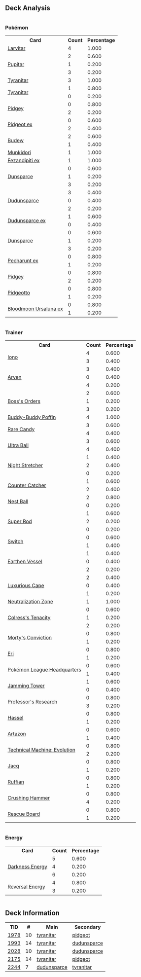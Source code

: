 
## Deck Analysis

<div style="display: flex; flex-wrap: wrap;">
<div style="flex: 1; margin-right: 10px;">
<h3>Pokémon</h3><table><tr><th>Card</th><th>Count</th><th>Percentage</th></tr><tr><td rowspan='1'><a href='https://limitlesstcg.com/cards/jp/SV9/47?translate=en'>Larvitar</a></td><td>4</td><td>1.000</td></tr><tr><td rowspan='3'><a href='https://limitlesstcg.com/cards/jp/SV9/48?translate=en'>Pupitar</a></td><td>2</td><td>0.600</td></tr><tr><td>1</td><td>0.200</td></tr><tr><td>3</td><td>0.200</td></tr><tr><td rowspan='1'><a href='https://limitlesstcg.com/cards/jp/SV9/58?translate=en'>Tyranitar</a></td><td>3</td><td>1.000</td></tr><tr><td rowspan='2'><a href='https://limitlesstcg.com/cards/PAL/135'>Tyranitar</a></td><td>1</td><td>0.800</td></tr><tr><td>0</td><td>0.200</td></tr><tr><td rowspan='2'><a href='https://limitlesstcg.com/cards/OBF/162'>Pidgey</a></td><td>0</td><td>0.800</td></tr><tr><td>2</td><td>0.200</td></tr><tr><td rowspan='2'><a href='https://limitlesstcg.com/cards/OBF/164'>Pidgeot ex</a></td><td>0</td><td>0.600</td></tr><tr><td>2</td><td>0.400</td></tr><tr><td rowspan='2'><a href='https://limitlesstcg.com/cards/PRE/4'>Budew</a></td><td>2</td><td>0.600</td></tr><tr><td>1</td><td>0.400</td></tr><tr><td rowspan='1'><a href='https://limitlesstcg.com/cards/TWM/95'>Munkidori</a></td><td>1</td><td>1.000</td></tr><tr><td rowspan='1'><a href='https://limitlesstcg.com/cards/SFA/38'>Fezandipiti ex</a></td><td>1</td><td>1.000</td></tr><tr><td rowspan='3'><a href='https://limitlesstcg.com/cards/PAL/156'>Dunsparce</a></td><td>0</td><td>0.600</td></tr><tr><td>1</td><td>0.200</td></tr><tr><td>3</td><td>0.200</td></tr><tr><td rowspan='3'><a href='https://limitlesstcg.com/cards/TEF/129'>Dudunsparce</a></td><td>3</td><td>0.400</td></tr><tr><td>0</td><td>0.400</td></tr><tr><td>2</td><td>0.200</td></tr><tr><td rowspan='2'><a href='https://limitlesstcg.com/cards/jp/SV9/79?translate=en'>Dudunsparce ex</a></td><td>1</td><td>0.600</td></tr><tr><td>0</td><td>0.400</td></tr><tr><td rowspan='3'><a href='https://limitlesstcg.com/cards/TEF/128'>Dunsparce</a></td><td>0</td><td>0.600</td></tr><tr><td>1</td><td>0.200</td></tr><tr><td>3</td><td>0.200</td></tr><tr><td rowspan='2'><a href='https://limitlesstcg.com/cards/SFA/39'>Pecharunt ex</a></td><td>0</td><td>0.800</td></tr><tr><td>1</td><td>0.200</td></tr><tr><td rowspan='2'><a href='https://limitlesstcg.com/cards/MEW/16'>Pidgey</a></td><td>0</td><td>0.800</td></tr><tr><td>2</td><td>0.200</td></tr><tr><td rowspan='2'><a href='https://limitlesstcg.com/cards/MEW/17'>Pidgeotto</a></td><td>0</td><td>0.800</td></tr><tr><td>1</td><td>0.200</td></tr><tr><td rowspan='2'><a href='https://limitlesstcg.com/cards/TWM/141'>Bloodmoon Ursaluna ex</a></td><td>0</td><td>0.800</td></tr><tr><td>1</td><td>0.200</td></tr></table>
</div><div style='flex: 1; margin-right: 10px;'><h3>Trainer</h3><table><tr><th>Card</th><th>Count</th><th>Percentage</th></tr><tr><td rowspan='2'><a href='https://limitlesstcg.com/cards/PAL/185'>Iono</a></td><td>4</td><td>0.600</td></tr><tr><td>3</td><td>0.400</td></tr><tr><td rowspan='3'><a href='https://limitlesstcg.com/cards/OBF/186'>Arven</a></td><td>3</td><td>0.400</td></tr><tr><td>0</td><td>0.400</td></tr><tr><td>4</td><td>0.200</td></tr><tr><td rowspan='3'><a href='https://limitlesstcg.com/cards/PAL/172'>Boss's Orders</a></td><td>2</td><td>0.600</td></tr><tr><td>1</td><td>0.200</td></tr><tr><td>3</td><td>0.200</td></tr><tr><td rowspan='1'><a href='https://limitlesstcg.com/cards/TEF/144'>Buddy-Buddy Poffin</a></td><td>4</td><td>1.000</td></tr><tr><td rowspan='2'><a href='https://limitlesstcg.com/cards/SVI/191'>Rare Candy</a></td><td>3</td><td>0.600</td></tr><tr><td>4</td><td>0.400</td></tr><tr><td rowspan='2'><a href='https://limitlesstcg.com/cards/SVI/196'>Ultra Ball</a></td><td>3</td><td>0.600</td></tr><tr><td>4</td><td>0.400</td></tr><tr><td rowspan='3'><a href='https://limitlesstcg.com/cards/SFA/61'>Night Stretcher</a></td><td>1</td><td>0.400</td></tr><tr><td>2</td><td>0.400</td></tr><tr><td>0</td><td>0.200</td></tr><tr><td rowspan='2'><a href='https://limitlesstcg.com/cards/PAR/160'>Counter Catcher</a></td><td>1</td><td>0.600</td></tr><tr><td>2</td><td>0.400</td></tr><tr><td rowspan='2'><a href='https://limitlesstcg.com/cards/SVI/181'>Nest Ball</a></td><td>2</td><td>0.800</td></tr><tr><td>0</td><td>0.200</td></tr><tr><td rowspan='3'><a href='https://limitlesstcg.com/cards/PAL/188'>Super Rod</a></td><td>1</td><td>0.600</td></tr><tr><td>2</td><td>0.200</td></tr><tr><td>0</td><td>0.200</td></tr><tr><td rowspan='2'><a href='https://limitlesstcg.com/cards/SVI/194'>Switch</a></td><td>0</td><td>0.600</td></tr><tr><td>1</td><td>0.400</td></tr><tr><td rowspan='3'><a href='https://limitlesstcg.com/cards/PAR/163'>Earthen Vessel</a></td><td>1</td><td>0.400</td></tr><tr><td>0</td><td>0.400</td></tr><tr><td>2</td><td>0.200</td></tr><tr><td rowspan='3'><a href='https://limitlesstcg.com/cards/PAR/166'>Luxurious Cape</a></td><td>2</td><td>0.400</td></tr><tr><td>0</td><td>0.400</td></tr><tr><td>1</td><td>0.200</td></tr><tr><td rowspan='1'><a href='https://limitlesstcg.com/cards/SFA/60'>Neutralization Zone</a></td><td>1</td><td>1.000</td></tr><tr><td rowspan='3'><a href='https://limitlesstcg.com/cards/SFA/57'>Colress's Tenacity</a></td><td>0</td><td>0.600</td></tr><tr><td>1</td><td>0.200</td></tr><tr><td>2</td><td>0.200</td></tr><tr><td rowspan='2'><a href='https://limitlesstcg.com/cards/TEF/155'>Morty's Conviction</a></td><td>0</td><td>0.800</td></tr><tr><td>1</td><td>0.200</td></tr><tr><td rowspan='2'><a href='https://limitlesstcg.com/cards/TEF/146'>Eri</a></td><td>0</td><td>0.800</td></tr><tr><td>1</td><td>0.200</td></tr><tr><td rowspan='2'><a href='https://limitlesstcg.com/cards/OBF/192'>Pokémon League Headquarters</a></td><td>0</td><td>0.600</td></tr><tr><td>1</td><td>0.400</td></tr><tr><td rowspan='2'><a href='https://limitlesstcg.com/cards/TWM/153'>Jamming Tower</a></td><td>1</td><td>0.600</td></tr><tr><td>0</td><td>0.400</td></tr><tr><td rowspan='2'><a href='https://limitlesstcg.com/cards/SVI/189'>Professor's Research</a></td><td>0</td><td>0.800</td></tr><tr><td>3</td><td>0.200</td></tr><tr><td rowspan='2'><a href='https://limitlesstcg.com/cards/TWM/151'>Hassel</a></td><td>0</td><td>0.800</td></tr><tr><td>1</td><td>0.200</td></tr><tr><td rowspan='2'><a href='https://limitlesstcg.com/cards/PAL/171'>Artazon</a></td><td>0</td><td>0.600</td></tr><tr><td>1</td><td>0.400</td></tr><tr><td rowspan='2'><a href='https://limitlesstcg.com/cards/PAR/178'>Technical Machine: Evolution</a></td><td>0</td><td>0.800</td></tr><tr><td>2</td><td>0.200</td></tr><tr><td rowspan='2'><a href='https://limitlesstcg.com/cards/SVI/175'>Jacq</a></td><td>0</td><td>0.800</td></tr><tr><td>1</td><td>0.200</td></tr><tr><td rowspan='2'><a href='https://limitlesstcg.com/cards/jp/SV9/95?translate=en'>Ruffian</a></td><td>0</td><td>0.800</td></tr><tr><td>1</td><td>0.200</td></tr><tr><td rowspan='2'><a href='https://limitlesstcg.com/cards/SVI/168'>Crushing Hammer</a></td><td>0</td><td>0.800</td></tr><tr><td>4</td><td>0.200</td></tr><tr><td rowspan='2'><a href='https://limitlesstcg.com/cards/TEF/159'>Rescue Board</a></td><td>0</td><td>0.800</td></tr><tr><td>1</td><td>0.200</td></tr></table>
</div><div style='flex: 1; margin-right: 10px;'><h3>Energy</h3><table><tr><th>Card</th><th>Count</th><th>Percentage</th></tr><tr><td rowspan='3'><a href='https://limitlesstcg.com/cards/SVE/15'>Darkness Energy</a></td><td>5</td><td>0.600</td></tr><tr><td>4</td><td>0.200</td></tr><tr><td>6</td><td>0.200</td></tr><tr><td rowspan='2'><a href='https://limitlesstcg.com/cards/PAL/192'>Reversal Energy</a></td><td>4</td><td>0.800</td></tr><tr><td>3</td><td>0.200</td></tr></table>
</div></div>

## Deck Information

<table>
<tr><th>TID</th><th>#</th><th>Main</th><th>Secondary</th></tr>
<tr><td><a href='https://limitlesstcg.com/tournaments/jp/1978'>1978</a></td><td>10</td><td><a href='https://limitlesstcg.com/decks/list/jp/29475'>tyranitar</a></td><td><a href='https://limitlesstcg.com/decks/list/jp/29475'>pidgeot</a></td></tr><tr><td><a href='https://limitlesstcg.com/tournaments/jp/1993'>1993</a></td><td>14</td><td><a href='https://limitlesstcg.com/decks/list/jp/29718'>tyranitar</a></td><td><a href='https://limitlesstcg.com/decks/list/jp/29718'>dudunsparce</a></td></tr><tr><td><a href='https://limitlesstcg.com/tournaments/jp/2028'>2028</a></td><td>10</td><td><a href='https://limitlesstcg.com/decks/list/jp/30271'>tyranitar</a></td><td><a href='https://limitlesstcg.com/decks/list/jp/30271'>dudunsparce</a></td></tr><tr><td><a href='https://limitlesstcg.com/tournaments/jp/2175'>2175</a></td><td>14</td><td><a href='https://limitlesstcg.com/decks/list/jp/32562'>tyranitar</a></td><td><a href='https://limitlesstcg.com/decks/list/jp/32562'>pidgeot</a></td></tr><tr><td><a href='https://limitlesstcg.com/tournaments/jp/2244'>2244</a></td><td>7</td><td><a href='https://limitlesstcg.com/decks/list/jp/33641'>dudunsparce</a></td><td><a href='https://limitlesstcg.com/decks/list/jp/33641'>tyranitar</a></td></tr></table>